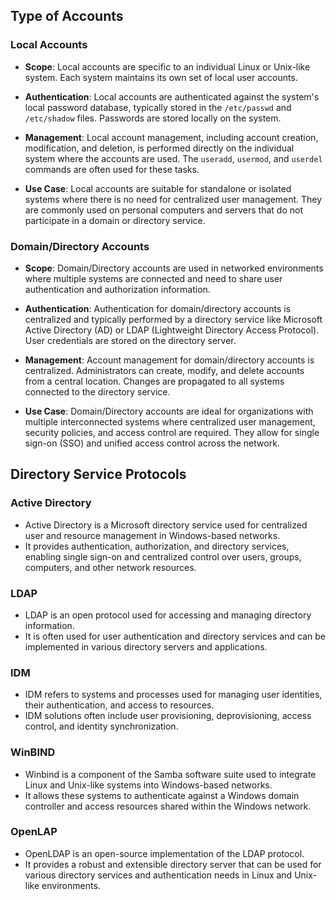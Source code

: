 ## Type of Accounts

### Local Accounts

- **Scope**: Local accounts are specific to an individual Linux or Unix-like system. Each system maintains its own set of local user accounts.
    
- **Authentication**: Local accounts are authenticated against the system's local password database, typically stored in the `/etc/passwd` and `/etc/shadow` files. Passwords are stored locally on the system.
    
- **Management**: Local account management, including account creation, modification, and deletion, is performed directly on the individual system where the accounts are used. The `useradd`, `usermod`, and `userdel` commands are often used for these tasks.
    
- **Use Case**: Local accounts are suitable for standalone or isolated systems where there is no need for centralized user management. They are commonly used on personal computers and servers that do not participate in a domain or directory service.

### Domain/Directory Accounts

- **Scope**: Domain/Directory accounts are used in networked environments where multiple systems are connected and need to share user authentication and authorization information.
    
- **Authentication**: Authentication for domain/directory accounts is centralized and typically performed by a directory service like Microsoft Active Directory (AD) or LDAP (Lightweight Directory Access Protocol). User credentials are stored on the directory server.
    
- **Management**: Account management for domain/directory accounts is centralized. Administrators can create, modify, and delete accounts from a central location. Changes are propagated to all systems connected to the directory service.
    
- **Use Case**: Domain/Directory accounts are ideal for organizations with multiple interconnected systems where centralized user management, security policies, and access control are required. They allow for single sign-on (SSO) and unified access control across the network.

## Directory Service Protocols

### Active Directory

- Active Directory is a Microsoft directory service used for centralized user and resource management in Windows-based networks.
- It provides authentication, authorization, and directory services, enabling single sign-on and centralized control over users, groups, computers, and other network resources.
### LDAP

- LDAP is an open protocol used for accessing and managing directory information.
- It is often used for user authentication and directory services and can be implemented in various directory servers and applications.
### IDM

- IDM refers to systems and processes used for managing user identities, their authentication, and access to resources.
- IDM solutions often include user provisioning, deprovisioning, access control, and identity synchronization.
### WinBIND

- Winbind is a component of the Samba software suite used to integrate Linux and Unix-like systems into Windows-based networks.
- It allows these systems to authenticate against a Windows domain controller and access resources shared within the Windows network.
### OpenLAP

- OpenLDAP is an open-source implementation of the LDAP protocol.
- It provides a robust and extensible directory server that can be used for various directory services and authentication needs in Linux and Unix-like environments.